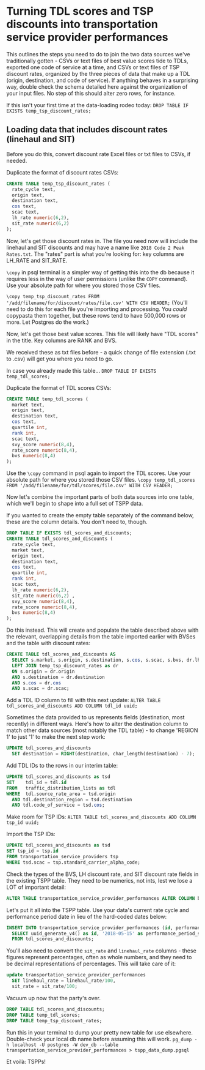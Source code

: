 # Turning TDL scores and TSP discounts into transportation service provider performances

This outlines the steps you need to do to join the two data sources we've traditionally gotten - CSVs or text files of best value scores tide to TDLs, exported one code of service at a time, and CSVs or text files of TSP discount rates, organized by the three pieces of data that make up a TDL (origin, destination, and code of service). If anything behaves in a surprising way, double check the schema detailed here against the organization of your input files. No step of this should alter zero rows, for instance.

If this isn't your first time at the data-loading rodeo today:
`DROP TABLE IF EXISTS temp_tsp_discount_rates;`

## Loading data that includes discount rates (linehaul and SIT)

Before you do this, convert discount rate Excel files or txt files to CSVs, if needed.

Duplicate the format of discount rates CSVs:

```SQL
CREATE TABLE temp_tsp_discount_rates (
  rate_cycle text,
  origin text,
  destination text,
  cos text,
  scac text,
  lh_rate numeric(6,2),
  sit_rate numeric(6,2)
);
```

Now, let's get those discount rates in. The file you need now will include the linehaul and SIT discounts and may have a name like `2018 Code 2 Peak Rates.txt`. The "rates" part is what you're looking for: key columns are LH_RATE and SIT_RATE.

`\copy` in psql terminal is a simpler way of getting this into the db because it requires less in the way of user permissions (unlike the `COPY` command). Use your absolute path for where you stored those CSV files.

`\copy temp_tsp_discount_rates FROM '/add/filename/for/discount/rates/file.csv' WITH CSV HEADER;`
(You'll need to do this for each file you're importing and processing. You _could_ copypasta them together, but these rows tend to have 500,000 rows or more. Let Postgres do the work.)

Now, let's get those best value scores. This file will likely have "TDL scores" in the title. Key columns are RANK and BVS.

We received these as txt files before - a quick change of file extension (.txt to .csv) will get you where you need to go.

In case you already made this table...
`DROP TABLE IF EXISTS temp_tdl_scores;`

Duplicate the format of TDL scores CSVs:

```SQL
CREATE TABLE temp_tdl_scores (
  market text,
  origin text,
  destination text,
  cos text,
  quartile int,
  rank int,
  scac text,
  svy_score numeric(8,4),
  rate_score numeric(8,4),
  bvs numeric(8,4)
);
```

Use the `\copy` command in psql again to import the TDL scores. Use your absolute path for where you stored those CSV files.
`\copy temp_tdl_scores FROM '/add/filename/for/tdl/scores/file.csv' WITH CSV HEADER;`

Now let's combine the important parts of both data sources into one table, which we'll begin to shape into a full set of TSPP data.

If you wanted to create the empty table separately of the command below, these are the column details. You don't need to, though.

```SQL
DROP TABLE IF EXISTS tdl_scores_and_discounts;
CREATE TABLE tdl_scores_and_discounts (
  rate_cycle text,
  market text,
  origin text,
  destination text,
  cos text,
  quartile int,
  rank int,
  scac text,
  lh_rate numeric(6,2),
  sit_rate numeric(6,2) ,
  svy_score numeric(8,4),
  rate_score numeric(8,4),
  bvs numeric(8,4)
);
```

Do this instead. This will create and populate the table described above with the relevant, overlapping details from the table imported earlier with BVSes and the table with discount rates:

```SQL
CREATE TABLE tdl_scores_and_discounts AS
  SELECT s.market, s.origin, s.destination, s.cos, s.scac, s.bvs, dr.lh_rate, dr.sit_rate FROM temp_tdl_scores AS s
  LEFT JOIN temp_tsp_discount_rates as dr
  ON s.origin = dr.origin
  AND s.destination = dr.destination
  AND s.cos = dr.cos
  AND s.scac = dr.scac;
  ```

Add a TDL ID column to fill with this next update:
`ALTER TABLE tdl_scores_and_discounts ADD COLUMN tdl_id uuid;`

Sometimes the data provided to us represents fields (destination, most recently) in different ways. Here's how to alter the destination column to match other data sources (most notably the TDL table) - to change 'REGION 1' to just '1' to make the next step work:

```SQL
UPDATE tdl_scores_and_discounts
  SET destination = RIGHT(destination, char_length(destination) - 7);
  ```

Add TDL IDs to the rows in our interim table:

```SQL
UPDATE tdl_scores_and_discounts as tsd
SET    tdl_id = tdl.id
FROM   traffic_distribution_lists as tdl
WHERE  tdl.source_rate_area = tsd.origin
  AND tdl.destination_region = tsd.destination
  AND tdl.code_of_service = tsd.cos;
  ```

Make room for TSP IDs:
`ALTER TABLE tdl_scores_and_discounts ADD COLUMN tsp_id uuid;`

Import the TSP IDs:

```SQL
UPDATE tdl_scores_and_discounts as tsd
SET tsp_id = tsp.id
FROM transportation_service_providers tsp
WHERE tsd.scac = tsp.standard_carrier_alpha_code;
```

Check the types of the BVS, LH discount rate, and SIT discount rate fields in the existing TSPP table. They need to be numerics, not ints, lest we lose a LOT of important detail:

```SQL
ALTER TABLE transportation_service_provider_performances ALTER COLUMN best_value_score TYPE numeric;
```

Let's put it all into the TSPP table. Use your data's current rate cycle and performance period date in lieu of the hard-coded dates below:

```SQL
INSERT INTO transportation_service_provider_performances (id, performance_period_start, performance_period_end, traffic_distribution_list_id, offer_count, best_value_score, transportation_service_provider_id, created_at, updated_at, rate_cycle_start, rate_cycle_end, linehaul_rate, sit_rate)
  SELECT uuid_generate_v4() as id, '2018-05-15' as performance_period_start, '2018-07-31' as performance_period_end, tdl_id, 0 as offer_count, bvs, tsp_id, now() as created_at, now() as updated_at, '2018-05-15' as rate_cycle_start, '2018-09-30' as rate_cycle_end, lh_rate, sit_rate
  FROM tdl_scores_and_discounts;
  ```

You'll also need to convert the `sit_rate` and `linehaul_rate` columns - these figures represent percentages, often as whole numbers, and they need to be decimal representations of percentages. This will take care of it:

```SQL
update transportation_service_provider_performances
  SET linehaul_rate = linehaul_rate/100,
  sit_rate = sit_rate/100;
```

Vacuum up now that the party's over.

```SQL
DROP TABLE tdl_scores_and_discounts;
DROP TABLE temp_tdl_scores;
DROP TABLE temp_tsp_discount_rates;
```

Run this in your terminal to dump your pretty new table for use elsewhere. Double-check your local db name before assuming this will work.
`pg_dump -h localhost -U postgres -W dev_db --table transportation_service_provider_performances > tspp_data_dump.pgsql`

Et voilà: TSPPs!
